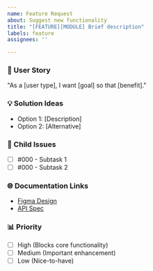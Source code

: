 ```yaml
---
name: Feature Request
about: Suggest new functionality
title: "[FEATURE][MODULE] Brief description"
labels: feature
assignees: ''

---
```


### 🚀 User Story  
"As a [user type], I want [goal] so that [benefit]."  

### 💡 Solution Ideas  
- Option 1: [Description]  
- Option 2: [Alternative]  

### 🔗 Child Issues  
<!-- Auto-update as you create issues -->
- [ ] #000 - Subtask 1  
- [ ] #000 - Subtask 2  

### 🌐 Documentation Links  
- [Figma Design]()  
- [API Spec]()  

### 📊 Priority  
- [ ] High (Blocks core functionality)  
- [ ] Medium (Important enhancement)  
- [ ] Low (Nice-to-have)  